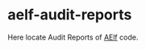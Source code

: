 # aelf-audit-reports

Here locate Audit Reports of [AElf](https://github.com/AElfProject/AElf) code.

